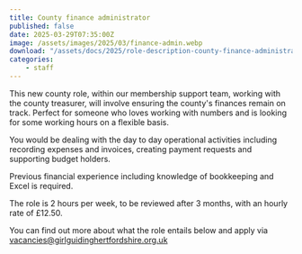 ```yaml
---
title: County finance administrator
published: false
date: 2025-03-29T07:35:00Z
image: /assets/images/2025/03/finance-admin.webp
download: "/assets/docs/2025/role-description-county-finance-administrator.pdf"
categories: 
    - staff
---
```

This new county role, within our membership support team, working with the county treasurer, will involve ensuring the county's finances remain on track.  Perfect for someone who loves working with numbers and is looking for some working hours on a flexible basis.

You would be dealing with the day to day operational activities including recording expenses and invoices, creating payment requests and supporting budget holders.

Previous financial experience including knowledge of bookkeeping and Excel is required.

The role is 2 hours per week, to be reviewed after 3 months, with an hourly rate of £12.50.

You can find out more about what the role entails below and apply via <vacancies@girlguidinghertfordshire.org.uk>
